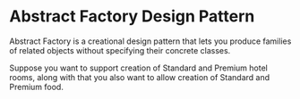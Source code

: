 # Abstract Factory Design Pattern

Abstract Factory is a creational design pattern that lets you produce families of related objects without specifying their concrete classes.

Suppose you want to support creation of Standard and Premium hotel rooms, along with that you also want to allow creation of Standard and Premium food.


